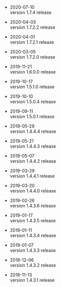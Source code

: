 * 2020-07-10  
version 1.7.4 release

* 2020-04-03  
version 1.7.2.2 release

* 2020-04-01  
version 1.7.2.1 release

* 2020-03-05  
version 1.7.2.0 release

* 2019-11-21  
version 1.6.0.0 release

* 2019-10-17  
version 1.5.1.0 release

* 2019-10-10  
version 1.5.0.4 release

* 2019-09-11  
version 1.5.0.1 release

* 2019-05-29  
version 1.4.4.4 release

* 2019-05-21  
version 1.4.4.3 release

* 2019-05-07  
version 1.4.4.2 release

* 2019-03-29  
version 1.4.4.1 release

* 2019-03-20  
version 1.4.4.0 release

* 2019-02-26  
version 1.4.3.6 release

* 2019-01-17  
version 1.4.3.5 release

* 2019-01-11  
version 1.4.3.4 release

* 2019-01-07  
version 1.4.3.3 release

* 2018-12-06  
version 1.4.3.2 release

* 2018-11-13  
version 1.4.3.1 release
